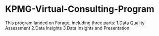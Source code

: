 # KPMG-Virtual-Consulting-Program

This program landed on Forage, including three parts:
1.Data Quality Assessment
2.Data Insights
3.Data Insights and Presentation
